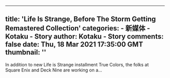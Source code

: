 
---
title: 'Life Is Strange, Before The Storm Getting Remastered Collection'
categories: 
    - 新媒体
    - Kotaku - Story
author: Kotaku - Story
comments: false
date: Thu, 18 Mar 2021 17:35:00 GMT
thumbnail: ''
---

<div>   
In addition to new Life is Strange installment True Colors, the folks at Square Enix and Deck Nine are working on a…  
</div>
            